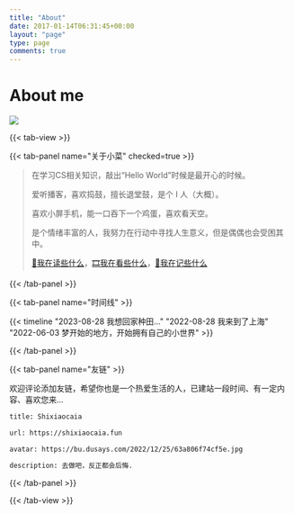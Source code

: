 ```yaml
---
title: "About"
date: 2017-01-14T06:31:45+00:00
layout: "page"
type: page
comments: true
---
```

# About me

![](https://bu.dusays.com/2023/09/30/6517d1063a09f.gif)

{{< tab-view >}}

{{< tab-panel name="关于小菜" checked=true >}}

>在学习CS相关知识，敲出“Hello World”时候是最开心的时候。
>
>爱听播客，喜欢捣鼓，擅长退堂鼓，是个 I 人（大概）。
>
>喜欢小屏手机，能一口吞下一个鸡蛋，喜欢看天空。
>
>是个情绪丰富的人，我努力在行动中寻找人生意义，但是偶偶也会受困其中。
>
>[🔖我在读些什么](https://shixiaocaia.fun/books/)，[🎞️我在看些什么](https://shixiaocaia.fun/movies/)，[📝我在记些什么](https://shixiaocaia.github.io/)


{{< /tab-panel >}}


{{< tab-panel name="时间线" >}}


{{< timeline "2023-08-28 我想回家种田..." "2022-08-28 我来到了上海" "2022-06-03 梦开始的地方，开始拥有自己的小世界" >}}

{{< /tab-panel >}}

{{< tab-panel name="友链" >}}

欢迎评论添加友链，希望你也是一个热爱生活的人，已建站一段时间、有一定内容、喜欢您来...

```html
title: Shixiaocaia 

url: https://shixiaocaia.fun 

avatar: https://bu.dusays.com/2022/12/25/63a806f74cf5e.jpg

description: 去做吧，反正都会后悔.
```


{{< /tab-panel >}}

{{< /tab-view >}}

